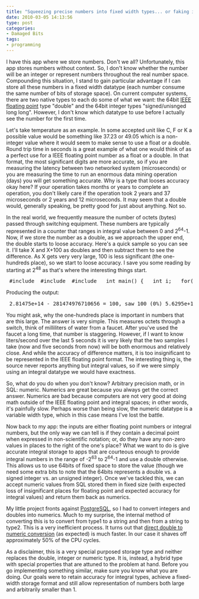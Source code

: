 ```yaml
---
title: "Squeezing precise numbers into fixed width types... or faking it"
date: 2010-03-05 14:13:56
type: post
categories:
- Damaged Bits
tags:
- programming
---
```


<p>I have this app where we store numbers.  Don't we all?  Unfortunately, this app stores numbers without context.  So, I don't know whether the number will be an integer or represent numbers throughout the real number space.  Compounding this situation, I stand to gain particular advantage if I can store all these numbers in a fixed width datatype (each number consume the same number of bits of storage space).  On current computer systems, there are two native types to each do some of what we want: the 64bit <a href="https://en.wikipedia.org/wiki/IEEE_754-2008">IEEE floating point</a> type "double" and the 64bit integer types "signed/unisnged long long".  However, I don't know which datatype to use before I actually see the number for the first time.</p>  <p>Let's take temperature as an example.  In some accepted unit like C, F or K a possible value would be something like 37.23 or 49.05 which is a non-integer value where it would seem to make sense to use a float or a double.  Round trip time in seconds is a great example of what one would think of as a perfect use for a IEEE floating point number as a float or a double.  In that format, the most significant digits are more accurate, so if you are measuring the latency between two networked system (microseconds) or you are measuring the time to run an enormous data mining operation (days) you will get something accurate.  Why is a type that looses accuracy okay here?  If your operation takes months or years to complete an operation, you don't likely care if the operation took 2 years and 37 microseconds or 2 years and 12 microseconds.  It may seem that a double would, generally speaking, be pretty good for just about anything.  Not so.</p>  <p>In the real world, we frequently measure the number of octets (bytes) passed through switching equipment.  These numbers are typically represented in a counter that ranges in integral value between 0 and 2<sup>64</sup>-1.  Now, if we store the number as a double, as we approach the upper end, the double starts to loose accuracy.  Here's a quick sample so you can see it.  I'll take X and X+100 as doubles and then subtract them to see the difference.  As X gets very very large, 100 is less significant (the one-hundreds place), so we start to loose accuracy.  I save you some reading by starting at 2<sup>48</sup> as that's where the interesting things start.</p>  <pre> #include <stdio.h> #include <stdint.h> #include <math.h>  int main() {   int i;   for(i=48;i<63;i++) {     uint64_t i1 = 1;     double d1;     i1 <<= i;     d1 = (double)(i1 + 100);     printf("%g - %llu = 100, saw %llu (%g%%)\ ",            d1, i1, (uint64_t)d1 - i1,            fabs((double)((uint64_t)d1 - i1)-100.0));   } } </pre>  <p>Producing the output:</p>  <pre> 2.81475e+14 - 281474976710656 = 100, saw 100 (0%) 5.6295e+14 - 562949953421312 = 100, saw 100 (0%) 1.1259e+15 - 1125899906842624 = 100, saw 100 (0%) 2.2518e+15 - 2251799813685248 = 100, saw 100 (0%) 4.5036e+15 - 4503599627370496 = 100, saw 100 (0%) 9.0072e+15 - 9007199254740992 = 100, saw 100 (0%) 1.80144e+16 - 18014398509481984 = 100, saw 100 (0%) 3.60288e+16 - 36028797018963968 = 100, saw 96 (4%) 7.20576e+16 - 72057594037927936 = 100, saw 96 (4%) 1.44115e+17 - 144115188075855872 = 100, saw 96 (4%) 2.8823e+17 - 288230376151711744 = 100, saw 128 (28%) 5.76461e+17 - 576460752303423488 = 100, saw 128 (28%) 1.15292e+18 - 1152921504606846976 = 100, saw 0 (100%) 2.30584e+18 - 2305843009213693952 = 100, saw 0 (100%) 4.61169e+18 - 4611686018427387904 = 100, saw 0 (100%) </pre>  <p>You might ask, why the one-hundreds place is important in numbers that are this large.  The answer is very simple.  This measures octets through a switch, think of milliliters of water from a faucet.  After you've used the faucet a long time, that number is staggering.  However, if I want to know liters/second over the last 5 seconds it is very likely that the two samples I take (now and five seconds from now) will be both enormous and relatively close.  And while the accuracy of difference matters, it is too insignificant to be represented in the IEEE floating point format.  The interesting thing is, the source never reports anything but integral values, so if we were simply using an integral datatype we would have exactness.</p>  <p>So, what do you do when you don't know?  Arbitrary precision math, or in SQL: numeric.  Numerics are great because you always get the correct answer.  Numerics are bad because computers are not very good at doing math outside of the IEEE floating point and integral spaces; in other words, it's painfully slow.  Perhaps worse than being slow, the numeric datatype is a variable width type, which in this case means I've lost the battle.</p>  <p>Now back to my app: the inputs are either floating point numbers or integral numbers, but the only way we can tell is if they contain a decimal point when expressed in non-scientific notation; or, do they have any non-zero values in places to the right of the one's place?  What we want to do is give accurate integral storage to apps that are courteous enough to provide integral numbers in the range of -2<sup>63</sup> to 2<sup>64</sup>-1 and use a double otherwise.  This allows us to use 64bits of fixed space to store the value (though we need some extra bits to note that the 64bits represents a double vs. a signed integer vs. an unsigned integer).  Once we've tackled this, we can accept numeric values from SQL stored them in fixed size (with expected loss of insignificant places for floating point and expected accuracy for integral values) and return them back as numerics.</p>  <p>My little project fronts against <a href="https://postgresql.org">PostgreSQL</a>, so I had to convert integers and doubles into numerics.  Much to my surprise, the internal method of converting this is to convert from type1 to a string and then from a string to type2.  This is a very inefficient process.  It turns out that <a href="https://labs.omniti.com/pgsoltools/trunk/contrib/scratch/pg_type_to_numeric.c">direct double to numeric conversion</a> (as expected) is much faster.  In our case it shaves off approximately 50% of the CPU cycles.</p>  <p>As a disclaimer, this is a very special purposed storage type and neither replaces the double, integer or numeric type.  It is, instead, a hybrid type with special properties that are attuned to the problem at hand.  Before you go implementing something similar, make sure you know what you are doing.  Our goals were to retain accuracy for integral types, achieve a fixed-width storage format and still allow representation of numbers both large and arbitrarily smaller than 1.</p>
